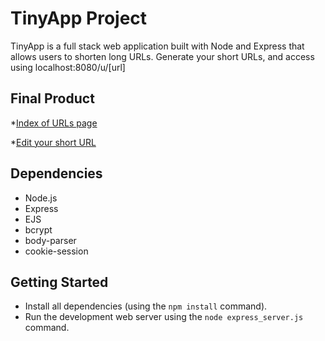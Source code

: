 # TinyApp Project

TinyApp is a full stack web application built with Node and Express that allows users to shorten long URLs. Generate your short URLs, and access using localhost:8080/u/[url]

## Final Product

*[Index of URLs page](https://github.com/notlucaslee/tinyapp/docs/urls-page.png)

*[Edit your short URL](https://github.com/notlucaslee/tinyapp/docs/edit-urls.png)

## Dependencies

- Node.js
- Express
- EJS
- bcrypt
- body-parser
- cookie-session


## Getting Started

- Install all dependencies (using the `npm install` command).
- Run the development web server using the `node express_server.js` command.